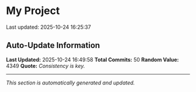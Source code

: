 # My Project


Last updated: 2025-10-24 16:25:37


















































## Auto-Update Information

**Last Updated:** 2025-10-24 16:49:58
**Total Commits:** 50
**Random Value:** 4349
**Quote:** _Consistency is key._

---
_This section is automatically generated and updated._
